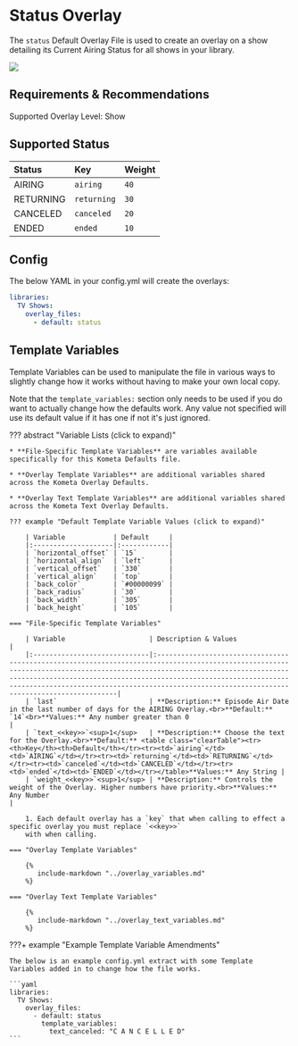 # Status Overlay

The `status` Default Overlay File is used to create an overlay on a show detailing its Current Airing Status for all 
shows in your library.

![](images/status.png)

## Requirements & Recommendations

Supported Overlay Level: Show

## Supported Status

| Status    | Key         | Weight |
|:----------|:------------|:-------|
| AIRING    | `airing`    | `40`   |
| RETURNING | `returning` | `30`   |
| CANCELED  | `canceled`  | `20`   |
| ENDED     | `ended`     | `10`   |

## Config

The below YAML in your config.yml will create the overlays:

```yaml
libraries:
  TV Shows:
    overlay_files:
      - default: status
```

## Template Variables

Template Variables can be used to manipulate the file in various ways to slightly change how it works without having to 
make your own local copy.

Note that the `template_variables:` section only needs to be used if you do want to actually change how the defaults 
work. Any value not specified will use its default value if it has one if not it's just ignored.

??? abstract "Variable Lists (click to expand)"

    * **File-Specific Template Variables** are variables available specifically for this Kometa Defaults file.

    * **Overlay Template Variables** are additional variables shared across the Kometa Overlay Defaults.

    * **Overlay Text Template Variables** are additional variables shared across the Kometa Text Overlay Defaults.

    ??? example "Default Template Variable Values (click to expand)"

        | Variable            | Default     |
        |:--------------------|:------------|
        | `horizontal_offset` | `15`        |
        | `horizontal_align`  | `left`      |
        | `vertical_offset`   | `330`       |
        | `vertical_align`    | `top`       |
        | `back_color`        | `#00000099` |
        | `back_radius`       | `30`        |
        | `back_width`        | `305`       |
        | `back_height`       | `105`       |
        
    === "File-Specific Template Variables"

        | Variable                     | Description & Values                                                                                                                                                                                                                                                                                                                                |
        |:-----------------------------|:----------------------------------------------------------------------------------------------------------------------------------------------------------------------------------------------------------------------------------------------------------------------------------------------------------------------------------------------------|
        | `last`                       | **Description:** Episode Air Date in the last number of days for the AIRING Overlay.<br>**Default:** `14`<br>**Values:** Any number greater than 0                                                                                                                                                                                                  |
        | `text_<<key>>`<sup>1</sup>   | **Description:** Choose the text for the Overlay.<br>**Default:** <table class="clearTable"><tr><th>Key</th><th>Default</th></tr><tr><td>`airing`</td><td>`AIRING`</td></tr><tr><td>`returning`</td><td>`RETURNING`</td></tr><tr><td>`canceled`</td><td>`CANCELED`</td></tr><tr><td>`ended`</td><td>`ENDED`</td></tr></table>**Values:** Any String |
        | `weight_<<key>>`<sup>1</sup> | **Description:** Controls the weight of the Overlay. Higher numbers have priority.<br>**Values:** Any Number                                                                                                                                                                                                                                        |

        1. Each default overlay has a `key` that when calling to effect a specific overlay you must replace `<<key>>` 
        with when calling.

    === "Overlay Template Variables"

        {%
           include-markdown "../overlay_variables.md"
        %}

    === "Overlay Text Template Variables"

        {%
           include-markdown "../overlay_text_variables.md"
        %}
    
???+ example "Example Template Variable Amendments"

    The below is an example config.yml extract with some Template Variables added in to change how the file works.
    
    ```yaml
    libraries:
      TV Shows:
        overlay_files:
          - default: status
            template_variables:
              text_canceled: "C A N C E L L E D"
    ```
